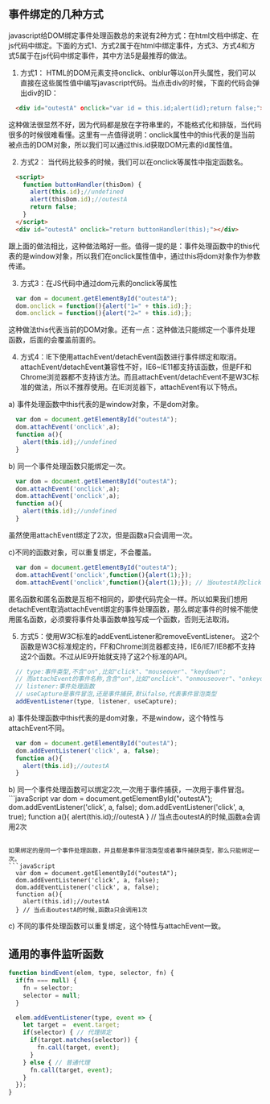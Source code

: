 ## 事件绑定的几种方式

javascript给DOM绑定事件处理函数总的来说有2种方式：在html文档中绑定、在js代码中绑定。下面的方式1、方式2属于在html中绑定事件，方式3、方式4和方式5属于在js代码中绑定事件，其中方法5是最推荐的做法。

1. 方式1：
  HTML的DOM元素支持onclick、onblur等以on开头属性，我们可以直接在这些属性值中编写javascript代码。当点击div的时候，下面的代码会弹出div的ID：

  ```html
    <div id="outestA" οnclick="var id = this.id;alert(id);return false;"></div>
  ```

  这种做法很显然不好，因为代码都是放在字符串里的，不能格式化和排版，当代码很多的时候很难看懂。这里有一点值得说明：onclick属性中的this代表的是当前被点击的DOM对象，所以我们可以通过this.id获取DOM元素的id属性值。

2. 方式2：
  当代码比较多的时候，我们可以在onclick等属性中指定函数名。

  ```html
    <script>
      function buttonHandler(thisDom) {
        alert(this.id);//undefined
        alert(thisDom.id);//outestA
        return false;
      }
    </script>
    <div id="outestA" onclick="return buttonHandler(this);"></div>
  ```

  跟上面的做法相比，这种做法略好一些。值得一提的是：事件处理函数中的this代表的是window对象，所以我们在onclick属性值中，通过this将dom对象作为参数传递。

3. 方式3：在JS代码中通过dom元素的onclick等属性

  ```javaScript
    var dom = document.getElementById("outestA");
    dom.onclick = function(){alert("1=" + this.id);};
    dom.onclick = function(){alert("2=" + this.id);};
  ```

  这种做法this代表当前的DOM对象。还有一点：这种做法只能绑定一个事件处理函数，后面的会覆盖前面的。

4. 方式4：IE下使用attachEvent/detachEvent函数进行事件绑定和取消。
  attachEvent/detachEvent兼容性不好，IE6~IE11都支持该函数，但是FF和Chrome浏览器都不支持该方法。而且attachEvent/detachEvent不是W3C标准的做法，所以不推荐使用。在IE浏览器下，attachEvent有以下特点。

  a) 事件处理函数中this代表的是window对象，不是dom对象。
  ```javaScript
    var dom = document.getElementById("outestA"); 
    dom.attachEvent('onclick',a); 
    function a(){  
      alert(this.id);//undefined 
    }
  ```

  b) 同一个事件处理函数只能绑定一次。
  ```javaScript
    var dom = document.getElementById("outestA"); 
    dom.attachEvent('onclick',a);
    dom.attachEvent('onclick',a);  
    function a(){  
      alert(this.id);//undefined 
    }
  ```
  虽然使用attachEvent绑定了2次，但是函数a只会调用一次。

  c)不同的函数对象，可以重复绑定，不会覆盖。
  ```javaScript
    var dom = document.getElementById("outestA"); 
    dom.attachEvent('onclick',function(){alert(1);}); 
    dom.attachEvent('onclick',function(){alert(1);}); // 当outestA的click事件发生时,会弹出2个对话框
  ```  

  匿名函数和匿名函数是互相不相同的，即使代码完全一样。所以如果我们想用detachEvent取消attachEvent绑定的事件处理函数，那么绑定事件的时候不能使用匿名函数，必须要将事件处事函数单独写成一个函数，否则无法取消。

5. 方式5：使用W3C标准的addEventListener和removeEventListener。
  这2个函数是W3C标准规定的，FF和Chrome浏览器都支持，IE6/IE7/IE8都不支持这2个函数。不过从IE9开始就支持了这2个标准的API。

  ```javaScript
    // type:事件类型,不含"on",比如"click"、"mouseover"、"keydown";
    // 而attachEvent的事件名称,含含"on",比如"onclick"、"onmouseover"、"onkeydown";
    // listener:事件处理函数
    // useCapture是事件冒泡,还是事件捕获,默认false,代表事件冒泡类型
    addEventListener(type, listener, useCapture); 
  ```

  a) 事件处理函数中this代表的是dom对象，不是window，这个特性与attachEvent不同。
  ```javaScript
    var dom = document.getElementById("outestA"); 
    dom.addEventListener('click', a, false); 
    function a(){
      alert(this.id);//outestA
    } 
  ```  

  b) 同一个事件处理函数可以绑定2次,一次用于事件捕获，一次用于事件冒泡。
    ```javaScript
    var dom = document.getElementById("outestA"); 
    dom.addEventListener('click', a, false); 
    dom.addEventListener('click', a, true); 
    function a(){
      alert(this.id);//outestA
    } // 当点击outestA的时候,函数a会调用2次
  ```

  如果绑定的是同一个事件处理函数，并且都是事件冒泡类型或者事件捕获类型，那么只能绑定一次。
  ```javaScript
    var dom = document.getElementById("outestA"); 
    dom.addEventListener('click', a, false); 
    dom.addEventListener('click', a, false); 
    function a(){
      alert(this.id);//outestA
    } // 当点击outestA的时候,函数a只会调用1次
  ```   

  c) 不同的事件处理函数可以重复绑定，这个特性与attachEvent一致。

## 通用的事件监听函数

```javaScript
function bindEvent(elem, type, selector, fn) {
  if(fn === null) {
    fn = selector;
    selector = null;
  }

  elem.addEventListener(type, event => {
    let target =  event.target;
    if(selector) { // 代理绑定
      if(target.matches(selector)) {
        fn.call(target, event);
      }
    } else { // 普通代理
      fn.call(target, event);
    }
  });
}


```
